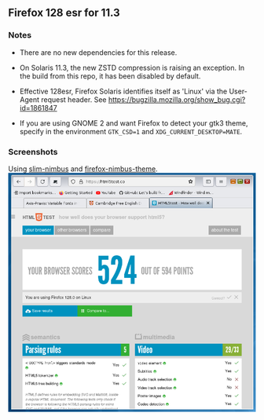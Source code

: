 ## Firefox 128 esr for 11.3

### Notes

* There are no new dependencies for this release.

* On Solaris 11.3, the new ZSTD compression is raising an exception.
In the build from this repo, it has been disabled by default.

* Effective 128esr, Firefox Solaris identifies itself as 'Linux' via the
User-Agent request header.  See https://bugzilla.mozilla.org/show_bug.cgi?id=1861847

* If you are using GNOME 2 and want Firefox to detect your gtk3 theme,
specify in the environment `GTK_CSD=1` and `XDG_CURRENT_DESKTOP=MATE`.

### Screenshots

Using [slim-nimbus](https://github.com/RocketMan/solaris-ports/tree/master/components/look-and-feel/slim-nimbus)
and [firefox-nimbus-theme](https://github.com/RocketMan/firefox-nimbus-theme).
![screenshot](https://raw.githubusercontent.com/RocketMan/solaris-userland-legacy/master/components/desktop/firefox-128/screenshot.png "Firefox 128.0 esr")
